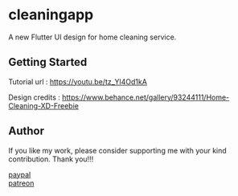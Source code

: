 # cleaningapp

A new Flutter UI design for home cleaning service.

## Getting Started

Tutorial url : https://youtu.be/tz_Yl4Od1kA

Design credits : https://www.behance.net/gallery/93244111/Home-Cleaning-XD-Freebie

## Author
If you like my work, please consider supporting me with your kind contribution. Thank you!!!
<div><a href=https://paypal.me/kaushikchandru?locale.x=en_GB>paypal </a></div>
<div><a href=https://www.patreon.com/kaushikchandru>patreon</a></div>

